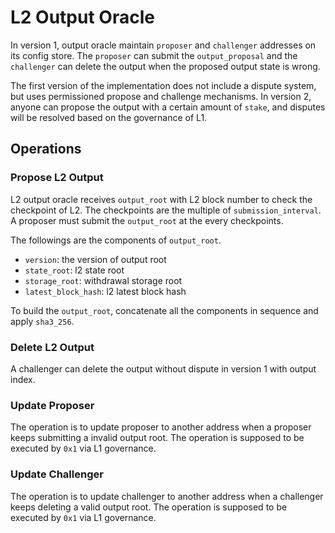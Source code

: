 # L2 Output Oracle

In version 1, output oracle maintain `proposer` and `challenger` addresses on its config store. The `proposer` can submit the `output_proposal` and the `challenger` can delete the output when the proposed output state is wrong.

The first version of the implementation does not include a dispute system, but uses permissioned propose and challenge mechanisms. In version 2, anyone can propose the output with a certain amount of `stake`, and disputes will be resolved based on the governance of L1.

## Operations

### Propose L2 Output

L2 output oracle receives `output_root` with L2 block number to check the checkpoint of L2. The checkpoints are the multiple of `submission_interval`. A proposer must submit the `output_root` at the every checkpoints.

The followings are the components of `output_root`.

- `version`: the version of output root
- `state_root`: l2 state root
- `storage_root`: withdrawal storage root
- `latest_block_hash`: l2 latest block hash

To build the `output_root`, concatenate all the components in sequence and apply `sha3_256`.

### Delete L2 Output

A challenger can delete the output without dispute in version 1 with output index.

### Update Proposer

The operation is to update proposer to another address when a proposer keeps submitting a invalid output root. The operation is supposed to be executed by `0x1` via L1 governance.

### Update Challenger

The operation is to update challenger to another address when a challenger keeps deleting a valid output root. The operation is supposed to be executed by `0x1` via L1 governance.
